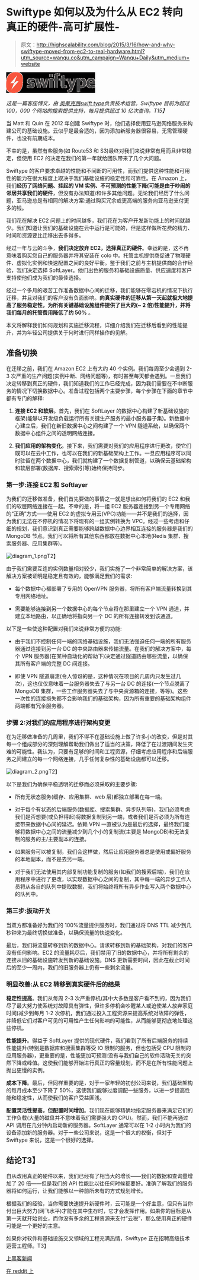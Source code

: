 # Swiftype 如何以及为什么从 EC2 转向真正的硬件-高可扩展性-

> 原文：<http://highscalability.com/blog/2015/3/16/how-and-why-swiftype-moved-from-ec2-to-real-hardware.html?utm_source=wanqu.co&utm_campaign=Wanqu+Daily&utm_medium=website>

![](img/bd13f7a734bb8c2326b8a527a50cfa1f.png)

*这是一篇客座博文，由 [奥莱克西](https://twitter.com/kovyrin)[swift type](https://swiftype.com/)负责技术运营。Swiftype 目前为超过 100，000 个网站的搜索提供支持，每月提供超过 10 亿次查询。T15】*

当 Matt 和 Quin 在 2012 年创建 Swiftype 时，他们选择使用亚马逊网络服务来构建公司的基础设施。云似乎是最合适的，因为添加新服务器很容易，无需管理硬件，也没有前期成本。

不幸的是，虽然有些服务(如 Route53 和 S3)最终对我们来说非常有用而且非常稳定，但使用 EC2 的决定在我们的第一年就给团队带来了几个大问题。

Swiftype 的客户要求卓越的性能和不间断的可用性，而我们提供这种性能和可用性的能力在很大程度上取决于我们基础设施的稳定性和可靠性。在 Amazon 上，我们**经历了网络问题、挂起的 VM 实例、不可预测的性能下降(可能是由于吵闹的邻居共享我们的硬件**，但没有办法知道)和许多其他问题。无论我们经历了什么问题，亚马逊总是有相同的解决方案:通过购买冗余或更高端的服务向亚马逊支付更多的钱。

我们花在解决 EC2 问题上的时间越多，我们花在为客户开发新功能上的时间就越少。我们知道让我们的基础设施在云中运行是可能的，但是这样做所花费的精力、时间和资源要比迁移出去多得多。

经过一年与云的斗争，**我们决定放弃 EC2，选择真正的硬件**。幸运的是，这不再意味着购买您自己的服务器并将其安装在 colo 中。托管主机提供商促进了物理硬件、虚拟化实例和快速配置之间的良好平衡。鉴于我们之前与主机提供商的合作经验，我们决定选择 SoftLayer。他们出色的服务和基础设施质量、供应速度和客户支持使他们成为我们的最佳选择。

经过一个多月的艰苦工作准备数据中心间的迁移，我们能够在零宕机的情况下执行迁移，并且对我们的客户没有负面影响。**向真实硬件的迁移从第一天起就极大地提高了服务稳定性，为所有关键基础设施组件提供了巨大的(~ 2 倍)性能提升，并将我们每月的托管费用降低了约 50%** 。

本文将解释我们如何规划和实施迁移流程，详细介绍我们在迁移后看到的性能提升，并为年轻公司提供关于何时进行同样操作的见解。

## 准备切换

在迁移之前，我们在 Amazon EC2 上有大约 40 个实例。我们每周至少会遇到 2-3 次严重的生产问题(实例中断、网络问题等)，有时甚至每天都会遇到。一旦我们决定转移到真正的硬件，我们知道我们的工作已经完成，因为我们需要在不中断服务的情况下切换数据中心。准备过程包括两个主要步骤，每个步骤在下面的章节中都有专门的解释:

1.  **连接 EC2 和软层**。首先，我们在 SoftLayer 的数据中心构建了新基础设施的框架(能够以开发级负载运行所有关键生产服务的最小服务器子集)。新数据中心建立后，我们在新旧数据中心之间构建了一个 VPN 隧道系统，以确保两个数据中心组件之间的透明网络连接。

2.  **我们应用的架构变化**。接下来，我们需要对我们的应用程序进行更改，使它们既可以在云中工作，也可以在我们的新基础架构上工作。一旦应用程序可以同时驻留在两个数据中心，我们就构建了一个数据复制管道，以确保云基础架构和软层部署(数据库、搜索索引等)始终保持同步。

### 第一步:连接 EC2 和 Softlayer

为我们的迁移做准备，我们首先要做的事情之一就是想出如何将我们的 EC2 和我们的软层网络连接在一起。不幸的是，将一组 EC2 服务器连接到另一个专用网络的“正确”方式——使用 EC2 的虚拟专用云(VPC)功能——并不是我们的选择，因为我们无法在不停机的情况下将现有的一组实例转换为 VPC。经过一些考虑和仔细的规划，我们意识到真正需要能够跨越数据中心边界相互连接的服务器是我们的 MongoDB 节点。我们可以将所有其他东西都放在数据中心本地(Redis 集群、搜索服务器、应用集群等)。

![diagram_1.png](img/db67558249d985fb5bb46058eabda8ee.png)T2】

由于我们需要互连的实例数量相对较少，我们实施了一个非常简单的解决方案，该解决方案被证明是稳定且有效的，能够满足我们的需求:

*   每个数据中心都部署了专用的 OpenVPN 服务器，将所有客户端流量转换到其专用网络地址。

*   需要能够连接到另一个数据中心的每个节点将在那里建立一个 VPN 通道，并建立本地路由，以正确地将指向另一个 DC 的所有连接转发到该通道。

以下是一些使这种配置对我们来说非常方便的功能:

*   由于我们不控制任何一端的网络基础设施，我们无法强迫任何一端的所有服务器通过连接到另一台 DC 的中央路由器来传输流量。在我们的解决方案中，每个 VPN 服务器(在某种自动化的帮助下)决定通过隧道路由哪些流量，以确保其所有客户端的完整 DC 间连接。

*   即使 VPN 隧道崩溃(令人惊讶的是，这种情况在项目的几周内只发生过几次)，这也仅仅意味着一台服务器失去了与另一台 DC 的连接(一个节点脱离了 MongoDB 集群，一些工作服务器失去了与中央资源箱的连接，等等)。这些一次性的连接损失都不会影响我们的基础架构，因为所有重要的基础架构组件两端都有冗余服务器。

### 步骤 2:对我们的应用程序进行架构变更

在为迁移做准备的几周里，我们不得不在基础设施上做了许多小的改变，但是对其每一个组成部分的深刻理解帮助我们做出了适当的决策，降低了在过渡期间发生灾难的可能性。我认为，只要有足够的时间和工程资源，仔细考虑应用程序和后端服务之间建立的每一个网络连接，几乎任何复杂性的基础设施都可以迁移。

![diagram_2.png](img/a6eaf06da9cd2cef1e72de6700d336fa.png)T2】

以下是我们为确保平稳透明的迁移而必须采取的主要步骤:

*   所有无状态服务(缓存、应用集群、web 层)都独立部署在每一端。

*   对于每个有状态的后端服务(数据库、搜索集群、异步队列等)，我们必须考虑我们是否想要(或负担得起)将数据复制到另一端，或者我们是否必须为所有连接带来数据中心间的延迟。依赖 VPN 一直被认为是最后的选择，最终我们能够将数据中心之间的流量减少到几个小的复制流(主要是 MongoDB)和无法复制的服务的主/主要副本的连接。

*   如果服务可以被复制，我们会这样做，然后让应用服务器总是使用或偏好服务的本地副本，而不是去另一端。

*   对于我们无法使用其内部复制功能复制的服务(如我们的搜索后端)，我们在应用程序中进行了更改，以实现数据中心之间的复制，其中每一端的异步工作人员将从各自的队列中提取数据，我们将始终将所有异步作业写入两个数据中心的队列中。

### 第三步:扳动开关

当双方都准备好为我们的 100%流量提供服务时，我们通过将 DNS TTL 减少到几秒钟来为最终切换做准备，以确保流量的快速变化。

最后，我们将流量转移到新的数据中心。请求转移到新的基础架构，对我们的客户没有任何影响。EC2 的流量耗尽后，我们禁用了旧的数据中心，并将所有剩余的连接从旧的基础设施转发到新的基础设施。DNS 更新需要时间，因此在截止时间后的至少一周内，我们的旧服务器上仍有一些剩余流量。

### 明显改善:从 EC2 转移到真实硬件后的结果

**稳定性提高**。我们从每周 2-3 次严重停机(其中大多数是客户看不到的，因为我们尽了最大努力使系统对故障具有弹性，但许多停机会吵醒某人或迫使某人放弃家庭时间)减少到每月 1-2 次停机，我们通过投入工程资源来提高系统对故障的弹性，并降低它们对客户可见的可用性产生任何影响的可能性，从而能够更彻底地处理这些停机。

**性能提升**。得益于 SoftLayer 提供的现代硬件，我们看到了所有后端服务的持续性能提升(特别是数据库和搜索集群等受 IO 限制的服务，但也包括受 CPU 限制的应用服务器)，更重要的是，性能更加可预测:没有与我们自己的软件活动无关的突然下降或峰值。这使我们能够开始进行真正的容量规划，而不是在所有性能问题上抛出更慢的实例。

**成本下降**。最后，但同样重要的是，对于一家年轻的初创公司来说，我们基础架构的每月成本至少下降了 50%，这使我们能够过度调配一些服务，以进一步提高性能和稳定性，从而使我们的客户受益匪浅。

**配置灵活性提高，但配置时间增加**。我们现在能够精确地指定服务器来满足它们的工作负载(大量的磁盘并不意味着我们需要强大的 CPU)。然而，我们不能再通过 API 调用在几分钟内启动新的服务器。SoftLayer 通常可以在 1-2 小时内为我们的设备添加新的服务器。对于一些公司来说，这是一个很大的权衡，但对于 Swiftype 来说，这是一个很好的选择。

## 结论T3】

自从改用真正的硬件以来，我们已经有了相当大的增长——我们的数据和查询量增加了 20 倍——但是我们的 API 性能比以往任何时候都要好。准确了解我们的服务器将如何运行，让我们能够以一种前所未有的方式规划增长。

根据我们的经验，当你需要快速提升新硬件时，云可能是一个好主意，但只有当你付出巨大努力(网飞水平)才能在其中生存时，它才会发挥作用。如果你的目标是从第一天就开始创业，而你没有多余的工程资源来支付“云税”，那么使用真正的硬件可能是一个更好的主意。

如果你对软件和基础设施交叉领域的工程充满热情，Swiftype 正在招聘高级技术运营工程师。T3】

[上黑客新闻](https://news.ycombinator.com/item?id=9212467)

[在 reddit 上](http://www.reddit.com/r/programming/comments/2z9xwp/how_and_why_swiftype_moved_from_ec2_to_real/)